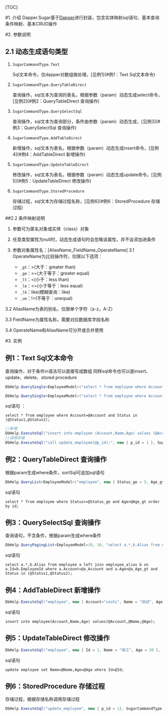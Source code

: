 [TOC]

#1. 介绍
Dapper.Sugar基于[Dapper](https://github.com/StackExchange/Dapper "微型ORMDapper")进行封装，包含实体映射sql语句、基本查询条件映射、基本CRUD操作

  

#2. 参数说明
## 2.1 动态生成语句类型
1. `SugarCommandType.Text`

   Sql文本命令，仅dapper对数组做处理，[见例1](#例1：Text Sql文本命令)

2. `SugarCommandType.QueryTableDirect`

   查询操作，sql文本为查询的表名，根据参数（param）动态生成select命令，[见例2](#例2：QueryTableDirect 查询操作)


3. `SugarCommandType.QuerySelectSql`

   查询操作，sql文本为查询部分，条件由参数（param）动态生成，[见例3](#例3：QuerySelectSql 查询操作)

4. `SugarCommandType.AddTableDirect`

   新增操作，sql文本为表名，根据参数（param）动态生成insert命令，[见例4](#例4：AddTableDirect 新增操作)

5. `SugarCommandType.UpdateTableDirect`

   修改操作，sql文本为表名，根据参数（param）动态生成update命令，[见例5](#例5：UpdateTableDirect 修改操作)

6. `SugarCommandType.StoredProcedure`

   存储过程，sql文本为存储过程名称，[见例6](#例6：StoredProcedure 存储过程)


##2.2 条件映射说明

1. 参数可为匿名对象或实体（class）对象

2. 任意类型属性为null时，动态生成语句时会忽略该属性，并不会添加进条件

3. 参数对象属性名：[AliasName_FieldName_OperateName]
  3.1 OperateName为比较操作符，仅限以下选项：

   * `_gt`：>(大于：greater than)
   * `_ge`：>=(大于等于：greater equal)
   * `_lt`：<(小于：less than)
   * `_le`：<=(小于等于：less equal)
   * `_lk`：like(模糊查询：like)
   * `_ue`：!=(不等于：unequal)

  3.2 AliasName为表的别名，仅限单个字符（a-z，A-Z）

  3.3 FieldName为属性名称，需要对应数据库字段名称

  3.4 OperateName和AliasName可分开或合并使用




#3. 实例
## 例1：Text Sql文本命令

查询操作，对于条件in语法可以直接写成数组
同样sql命令也可以是insert、update、delete、stored procedure

``` c#
DbHelp.QuerySingle<EmployeeModel>("select * from employee where Account=@Account and Status in @Status;", new { Account = "songjiang", Status = new int[] { 10, 5 } }, SugarCommandType.Text);

DbHelp.QuerySingle<EmployeeModel>("select * from employee where Account=@Account and Status in @Status;", new { Account = "songjiang", Status = new List<int> { 10, 5 } }, SugarCommandType.Text);
```
sql语句 ：
``` mysql
select * from employee where Account=@Account and Status in (@Status1,@Status2);
```


```c#
//新增
DbHelp.ExecuteSql("insert into employee (Account,Name,Age) values (@Account,@Name,@Age);", new { Account = "test",Name="测试", Age = 50 }, SugarCommandType.Text);
//调用存储
DbHelp.ExecuteSql("call update_employee(@p_id);", new { p_id = 1 }, SugarCommandType.Text);
```



## 例2：QueryTableDirect 查询操作

根据param生成where条件，sortSql可追加sql语句

```c#
DbHelp.QueryList<EmployeeModel>("employee", new { Status_ge = 5, Age_gt = 48 }, SugarCommandType.QueryTableDirect, "order by id");
```
sql语句
```mysql
select * from employee where Status>=@Status_ge and Age>@Age_gt order by id;
```




## 例3：QuerySelectSql 查询操作

查询语句，不含条件，根据param生成where条件

```c#
DbHelp.QueryPagingList<EmployeeModel>(0, 10, "select a.*,b.Alias from employee a left join employee_alias b on a.Id=b.EmployeeId", new { a_Account = "songjiang", a_Age_gt = 45, Status = new int[] { 10, 5 } }, SugarCommandType.QuerySelectSql);
```

sql语句

```mysql
select a.*,b.Alias from employee a left join employee_alias b on a.Id=b.EmployeeId where a.Account=@a_Account and a.Age>@a_Age_gt and Status in (@Status1,@Status2);
```



## 例4：AddTableDirect 新增操作

```c#
DbHelp.ExecuteSql("employee", new { Account="ceshi", Name = "测试", Age = 20 }, SugarCommandType.AddTableDirect);
```
sql语句
```mysql
insert into employee(Account,Name,Age) values(@Account,@Name,@Age);
```



## 例5：UpdateTableDirect 修改操作

```c#
DbHelp.ExecuteSql("employee", new { Id = 1, Name = "宋江", Age = 50 }, SugarCommandType.UpdateTableDirect);
```
sql语句
```mysql
update employee set Name=@Name,Age=@Age where Id=@Id;
```



## 例6：StoredProcedure 存储过程

存储过程，根据存储名称调用存储过程
```c#
DbHelp.ExecuteSql("update_employee", new { p_id = 1}, SugarCommandType.StoredProcedure);
```





